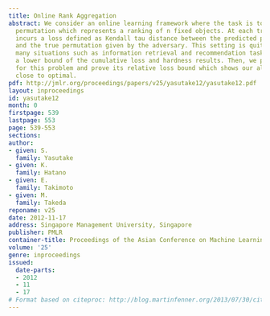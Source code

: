 ```yaml
---
title: Online Rank Aggregation
abstract: We consider an online learning framework where the task is to predict a
  permutation which represents a ranking of n fixed objects. At each trial, the learner
  incurs a loss defined as Kendall tau distance between the predicted permutation
  and the true permutation given by the adversary. This setting is quite natural in
  many situations such as information retrieval and recommendation tasks. We prove
  a lower bound of the cumulative loss and hardness results. Then, we propose an algorithm
  for this problem and prove its relative loss bound which shows our algorithm is
  close to optimal.
pdf: http://jmlr.org/proceedings/papers/v25/yasutake12/yasutake12.pdf
layout: inproceedings
id: yasutake12
month: 0
firstpage: 539
lastpage: 553
page: 539-553
sections: 
author:
- given: S.
  family: Yasutake
- given: K.
  family: Hatano
- given: E.
  family: Takimoto
- given: M.
  family: Takeda
reponame: v25
date: 2012-11-17
address: Singapore Management University, Singapore
publisher: PMLR
container-title: Proceedings of the Asian Conference on Machine Learning
volume: '25'
genre: inproceedings
issued:
  date-parts:
  - 2012
  - 11
  - 17
# Format based on citeproc: http://blog.martinfenner.org/2013/07/30/citeproc-yaml-for-bibliographies/
---
```

